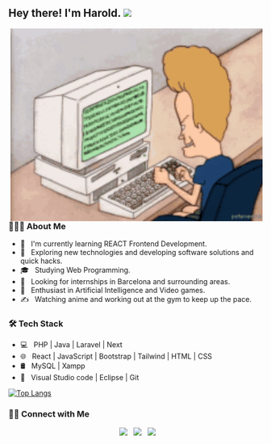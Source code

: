 <h2> Hey there! I'm Harold. <img src="https://github.com/souvikguria98/souvikguria98/blob/master/Hi.gif" width="25"></h2>
<img align="right" alt="GIF" src="https://raw.githubusercontent.com/HClavijo98/HClavijo98/master/beavis-computer.gif" width="500"/>

<h3> 👨🏻‍💻 About Me </h3>

- 🔭 &nbsp; I'm currently learning REACT Frontend Development.
- 🤔 &nbsp; Exploring new technologies and developing software solutions and quick hacks.
- 🎓 &nbsp; Studying Web Programming.
- 💼 &nbsp; Looking for internships in Barcelona and surrounding areas.
- 🌱 &nbsp; Enthusiast in Artificial Intelligence and Video games.
- ✍️ &nbsp; Watching anime and working out at the gym to keep up the pace.

<h3>🛠 Tech Stack</h3>

- 💻 &nbsp; PHP | Java | Laravel | Next
- 🌐 &nbsp; React | JavaScript | Bootstrap | Tailwind | HTML | CSS
- 🛢 &nbsp; MySQL | Xampp
- 🔧 &nbsp; Visual Studio code | Eclipse | Git

[![Top Langs](https://github-readme-stats.vercel.app/api/top-langs/?username=HClavijo98&layout=compact&text_color=daf7dc&bg_color=151515)](https://github.com/devSouvik/github-readme-stats)


<h3> 🤝🏻 Connect with Me </h3>

<p align="center">  
&nbsp; <a href="https://www.instagram.com/harold.c98/" target="_blank" rel="noopener noreferrer"><img src="https://img.icons8.com/plasticine/100/000000/instagram-new.png" width="50" /></a>  
&nbsp; <a href="https://www.linkedin.com/in/harold-clavijo-reina-9258b8266/" target="_blank" rel="noopener noreferrer"><img src="https://img.icons8.com/plasticine/100/000000/linkedin.png" width="50" /></a>
&nbsp; <a href="mailto:andresharold2@gmail.com" target="_blank" rel="noopener noreferrer"><img src="https://img.icons8.com/plasticine/100/000000/gmail.png"  width="50" /></a>
</p>
